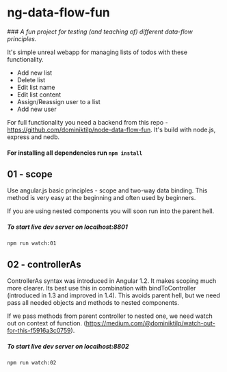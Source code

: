 # ng-data-flow-fun
### *A fun project for testing (and teaching of) different data-flow principles.*

It's simple unreal webapp for managing lists of todos with these functionality.
* Add new list
* Delete list
* Edit list name
* Edit list content
* Assign/Reassign user to a list
* Add new user

For full functionality you need a backend from this repo - https://github.com/dominiktilp/node-data-flow-fun. It's build with node.js, express and nedb.

#### For installing all dependencies run `npm install`

## 01 - scope
Use angular.js basic principles - scope and two-way data binding. This method is very easy at the beginning and often used by beginners.

If you are using nested components you will soon run into the parent hell.

##### To start live dev server on localhost:8801
```
npm run watch:01
```

## 02 - controllerAs
ControllerAs syntax was introduced in Angular 1.2. It makes scoping much more clearer. Its best use this in combination with bindToController (introduced in 1.3 and improved in 1.4). This avoids parent hell, but we need pass all needed objects and methods to nested components.

If we pass methods from parent controller to nested one, we need watch out on context of function. (https://medium.com/@dominiktilp/watch-out-for-this-f5916a3c0759).

##### To start live dev server on localhost:8802
```
npm run watch:02
```
